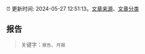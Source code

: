 :alarm_clock: 更新时间: 2024-05-27 12:51:13。[文章来源](/README.md)、[文章分类](/TAGS.md)

## 报告


> 关键字：`报告`、`月报`



